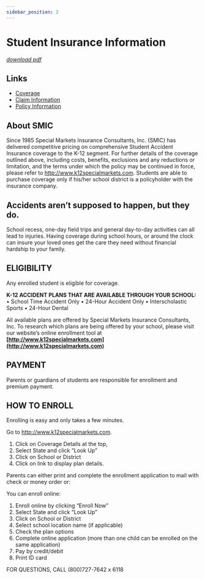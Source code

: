 ```yaml
---
sidebar_position: 2
---
```


# Student Insurance Information

[_download pdf_](https://resources.finalsite.net/images/v1650575400/laurelk12mtus/r3fctvwk5vyz0ufobbng/student_insurance_info.pdf)

## Links

- [Coverage](<./2023%20FTB%20345%20FE%20(0549).pdf>)
- [Claim Information](./2889_23%20clm%20Laurel%20Public%20Schools.pdf)
- [Policy Information](./2889_23%20pol%20Laurel%20Public%20Schools.pdf)

## About SMIC

Since 1985 Special Markets Insurance Consultants, Inc. (SMIC) has delivered competitive pricing on comprehensive Student
Accident Insurance coverage to the K-12 segment. For further details of the coverage outlined above, including costs, benefits,
exclusions and any reductions or limitation, and the terms under which the policy may be continued in force, please refer to
http://www.k12specialmarkets.com. Students are able to purchase coverage only if his/her school district is a policyholder with the
insurance company.

## Accidents aren’t supposed to happen, but they do.

School recess, one-day field trips and general day-to-day
activities can all lead to injuries. Having coverage during
school hours, or around the clock can insure your loved
ones get the care they need without financial hardship
to your family.

## ELIGIBILITY

Any enrolled student is eligible for coverage.

**K-12 ACCIDENT PLANS THAT ARE AVAILABLE
THROUGH YOUR SCHOOL:**
• School Time Accident Only
• 24-Hour Accident Only
• Interscholastic Sports
• 24-Hour Dental

All available plans are offered by Special Markets
Insurance Consultants, Inc. To research which plans are
being offered by your school, please visit our website’s
online enrollment tool at **[http://www.k12specialmarkets.com](http://www.k12specialmarkets.com)**

## PAYMENT

Parents or guardians of students are responsible for
enrollment and premium payment.

## HOW TO ENROLL

Enrolling is easy and only takes a few minutes.

Go to http://www.k12specialmarkets.com.

1. Click on Coverage Details at the top,
2. Select State and click “Look Up”
3. Click on School or District
4. Click on link to display plan details.

Parents can either print and complete the enrollment
application to mail with check or money order or:

You can enroll online:

1. Enroll online by clicking “Enroll Now”
2. Select State and click “Look Up”
3. Click on School or District
4. Select school location name (if applicable)
5. Check the plan options
6. Complete online application (more than one
   child can be enrolled on the same application)
7. Pay by credit/debit
8. Print ID card

FOR QUESTIONS, CALL (800)727-7642 x 6118
